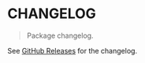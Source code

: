 # CHANGELOG

> Package changelog.

See [GitHub Releases](https://github.com/stdlib-js/assert-is-negative-integer-array/releases) for the changelog.